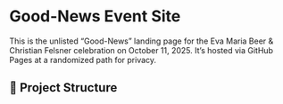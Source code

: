 <!-- README.md -->

# Good-News Event Site

This is the unlisted “Good-News” landing page for the Eva Maria Beer & Christian Felsner celebration on October 11, 2025. It’s hosted via GitHub Pages at a randomized path for privacy.

## 📂 Project Structure

